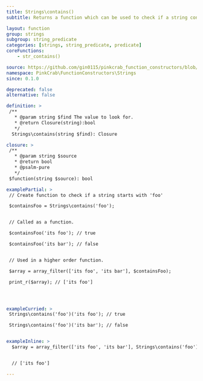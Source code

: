 ```yaml
---
title: Strings\contains()
subtitle: Returns a function which can be used to check if a string contains a defined sub string. The created function can then reused over any string, or used as part of a Higher Order Function such as array_filter().

layout: function
group: strings
subgroup: string_predicate
categories: [strings, string_predicate, predicate]
coreFunctions: 
    - str_contains()

source: https://github.com/gin0115/pinkcrab_function_constructors/blob/master/src/strings.php#L234
namespace: PinkCrab\FunctionConstructors\Strings
since: 0.1.0

deprecated: false
alternative: false

definition: >
 /**
   * @param string $find The value to look for.
   * @return Closure(string):bool
   */
  Strings\contains(string $find): Closure

closure: >
 /**
   * @param string $source
   * @return bool
   * @psalm-pure
   */ 
 $function(string $source): bool

examplePartial: >
 // Create function to check if a string starts with 'foo'

 $containsFoo = Strings\contains('foo');


 // Called as a function.

 $containsFoo('its foo'); // true

 $containsFoo('its bar'); // false


 // Used in a higher order function.

 $array = array_filter(['its foo', 'its bar'], $containsFoo);

 print_r($array); // ['its foo']




exampleCurried: >
 Strings\contains('foo')('its foo'); // true

 Strings\contains('foo')('its bar'); // false


exampleInline: >
  $array = array_filter(['its foo', 'its bar'], Strings\contains('foo'));


  // ['its foo']

---
```

